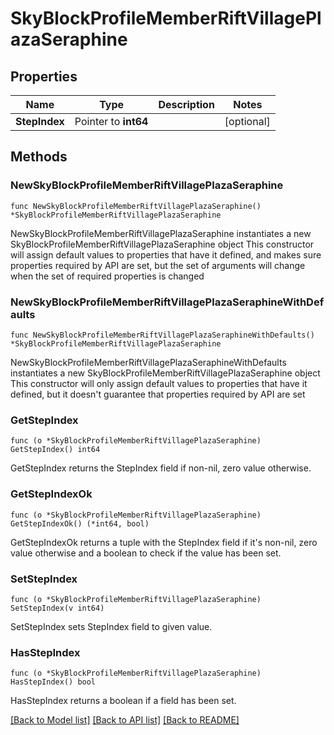 # SkyBlockProfileMemberRiftVillagePlazaSeraphine

## Properties

Name | Type | Description | Notes
------------ | ------------- | ------------- | -------------
**StepIndex** | Pointer to **int64** |  | [optional] 

## Methods

### NewSkyBlockProfileMemberRiftVillagePlazaSeraphine

`func NewSkyBlockProfileMemberRiftVillagePlazaSeraphine() *SkyBlockProfileMemberRiftVillagePlazaSeraphine`

NewSkyBlockProfileMemberRiftVillagePlazaSeraphine instantiates a new SkyBlockProfileMemberRiftVillagePlazaSeraphine object
This constructor will assign default values to properties that have it defined,
and makes sure properties required by API are set, but the set of arguments
will change when the set of required properties is changed

### NewSkyBlockProfileMemberRiftVillagePlazaSeraphineWithDefaults

`func NewSkyBlockProfileMemberRiftVillagePlazaSeraphineWithDefaults() *SkyBlockProfileMemberRiftVillagePlazaSeraphine`

NewSkyBlockProfileMemberRiftVillagePlazaSeraphineWithDefaults instantiates a new SkyBlockProfileMemberRiftVillagePlazaSeraphine object
This constructor will only assign default values to properties that have it defined,
but it doesn't guarantee that properties required by API are set

### GetStepIndex

`func (o *SkyBlockProfileMemberRiftVillagePlazaSeraphine) GetStepIndex() int64`

GetStepIndex returns the StepIndex field if non-nil, zero value otherwise.

### GetStepIndexOk

`func (o *SkyBlockProfileMemberRiftVillagePlazaSeraphine) GetStepIndexOk() (*int64, bool)`

GetStepIndexOk returns a tuple with the StepIndex field if it's non-nil, zero value otherwise
and a boolean to check if the value has been set.

### SetStepIndex

`func (o *SkyBlockProfileMemberRiftVillagePlazaSeraphine) SetStepIndex(v int64)`

SetStepIndex sets StepIndex field to given value.

### HasStepIndex

`func (o *SkyBlockProfileMemberRiftVillagePlazaSeraphine) HasStepIndex() bool`

HasStepIndex returns a boolean if a field has been set.


[[Back to Model list]](../README.md#documentation-for-models) [[Back to API list]](../README.md#documentation-for-api-endpoints) [[Back to README]](../README.md)


